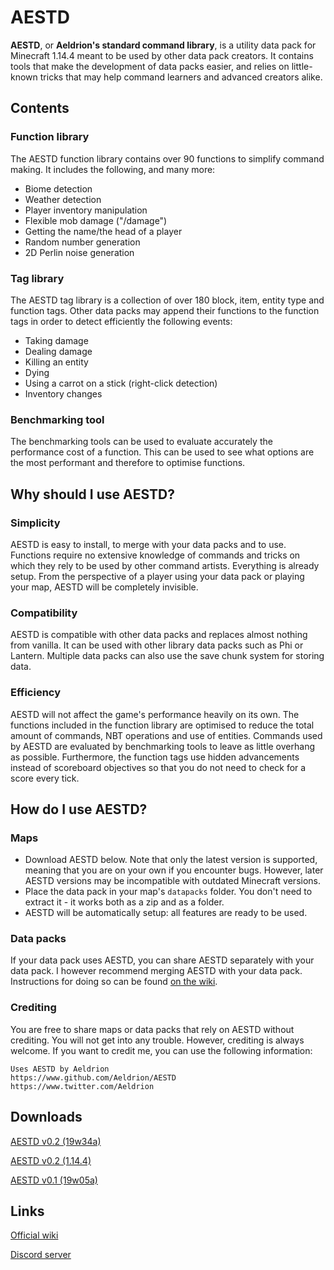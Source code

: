 # AESTD

**AESTD**, or **Aeldrion's standard command library**, is a utility data pack for Minecraft 1.14.4 meant to be used by other data pack creators.
It contains tools that make the development of data packs easier, and relies on little-known tricks that may help command learners and advanced creators alike.

## Contents

### Function library
The AESTD function library contains over 90 functions to simplify command making.
It includes the following, and many more:
- Biome detection
- Weather detection
- Player inventory manipulation
- Flexible mob damage ("/damage")
- Getting the name/the head of a player
- Random number generation
- 2D Perlin noise generation

### Tag library
The AESTD tag library is a collection of over 180 block, item, entity type and function tags.
Other data packs may append their functions to the function tags in order to detect efficiently the following events:
- Taking damage
- Dealing damage
- Killing an entity
- Dying
- Using a carrot on a stick (right-click detection)
- Inventory changes

### Benchmarking tool
The benchmarking tools can be used to evaluate accurately the performance cost of a function.
This can be used to see what options are the most performant and therefore to optimise functions.

## Why should I use AESTD?

### Simplicity
AESTD is easy to install, to merge with your data packs and to use.
Functions require no extensive knowledge of commands and tricks on which they rely to be used by other command artists.
Everything is already setup.
From the perspective of a player using your data pack or playing your map, AESTD will be completely invisible.

### Compatibility
AESTD is compatible with other data packs and replaces almost nothing from vanilla.
It can be used with other library data packs such as Phi or Lantern.
Multiple data packs can also use the save chunk system for storing data.

### Efficiency
AESTD will not affect the game's performance heavily on its own.
The functions included in the function library are optimised to reduce the total amount of commands, NBT operations and use of entities. Commands used by AESTD are evaluated by benchmarking tools to leave as little overhang as possible.
Furthermore, the function tags use hidden advancements instead of scoreboard objectives so that you do not need to check for a score every tick.

## How do I use AESTD?

### Maps
* Download AESTD below. Note that only the latest version is supported, meaning that you are on your own if you encounter bugs. However, later AESTD versions may be incompatible with outdated Minecraft versions.
* Place the data pack in your map's `datapacks` folder. You don't need to extract it - it works both as a zip and as a folder.
* AESTD will be automatically setup: all features are ready to be used.

### Data packs
If your data pack uses AESTD, you can share AESTD separately with your data pack. I however recommend merging AESTD with your data pack. Instructions for doing so can be found [on the wiki](https://minecraft.gamepedia.com/User:Aeldrion/Projects/AESTD#Merging_AESTD_with_your_data_pack).

### Crediting
You are free to share maps or data packs that rely on AESTD without crediting. You will not get into any trouble. However, crediting is always welcome. If you want to credit me, you can use the following information:

```
Uses AESTD by Aeldrion
https://www.github.com/Aeldrion/AESTD
https://www.twitter.com/Aeldrion
```

## Downloads

[AESTD v0.2 (19w34a)](http://www.mediafire.com/file/y73kgz0l39z9zq3)

[AESTD v0.2 (1.14.4)](http://www.mediafire.com/file/swp4mn1coisodfi)

[AESTD v0.1 (19w05a)](http://www.mediafire.com/file/m7cwbkzd4jddqu6)

## Links

[Official wiki](https://minecraft.gamepedia.com/User:Aeldrion/Projects/AESTD)

[Discord server](https://discord.gg/KJet4xF)

